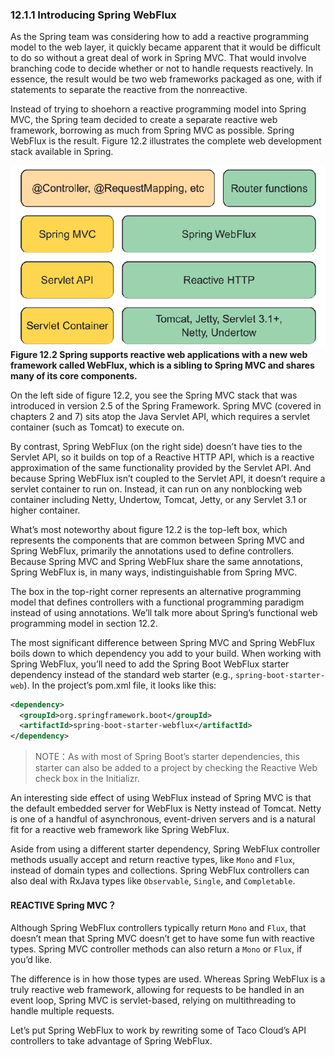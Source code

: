 ### 12.1.1 Introducing Spring WebFlux

As the Spring team was considering how to add a reactive programming model to the web layer, it quickly became apparent that it would be difficult to do so without a great deal of work in Spring MVC. That would involve branching code to decide whether or not to handle requests reactively. In essence, the result would be two web frameworks packaged as one, with if statements to separate the reactive from the nonreactive.

Instead of trying to shoehorn a reactive programming model into Spring MVC, the Spring team decided to create a separate reactive web framework, borrowing as much from Spring MVC as possible. Spring WebFlux is the result. Figure 12.2 illustrates the complete web development stack available in Spring.

![](../../assets/12.2.png)
**Figure 12.2 Spring supports reactive web applications with a new web framework called WebFlux, which is a sibling to Spring MVC and shares many of its core components.** <br/>

On the left side of figure 12.2, you see the Spring MVC stack that was introduced in version 2.5 of the Spring Framework. Spring MVC (covered in chapters 2 and 7) sits atop the Java Servlet API, which requires a servlet container (such as Tomcat) to execute on.

By contrast, Spring WebFlux (on the right side) doesn’t have ties to the Servlet API, so it builds on top of a Reactive HTTP API, which is a reactive approximation of the same functionality provided by the Servlet API. And because Spring WebFlux isn’t coupled to the Servlet API, it doesn’t require a servlet container to run on. Instead, it can run on any nonblocking web container including Netty, Undertow, Tomcat, Jetty, or any Servlet 3.1 or higher container.

What’s most noteworthy about figure 12.2 is the top-left box, which represents the components that are common between Spring MVC and Spring WebFlux, primarily the annotations used to define controllers. Because Spring MVC and Spring WebFlux share the same annotations, Spring WebFlux is, in many ways, indistinguishable from Spring MVC.

The box in the top-right corner represents an alternative programming model that defines controllers with a functional programming paradigm instead of using annotations. We’ll talk more about Spring’s functional web programming model in section 12.2.

The most significant difference between Spring MVC and Spring WebFlux boils down to which dependency you add to your build. When working with Spring WebFlux, you’ll need to add the Spring Boot WebFlux starter dependency instead of the standard web starter (e.g., `spring-boot-starter-web`). In the project’s pom.xml file, it looks like this:

```xml
<dependency>
  <groupId>org.springframework.boot</groupId>
  <artifactId>spring-boot-starter-webflux</artifactId>
</dependency>
```

> NOTE：As with most of Spring Boot’s starter dependencies, this starter can also be added to a project by checking the Reactive Web check box in the Initializr.

An interesting side effect of using WebFlux instead of Spring MVC is that the default embedded server for WebFlux is Netty instead of Tomcat. Netty is one of a handful of asynchronous, event-driven servers and is a natural fit for a reactive web framework like Spring WebFlux.

Aside from using a different starter dependency, Spring WebFlux controller methods usually accept and return reactive types, like `Mono` and `Flux`, instead of domain types and collections. Spring WebFlux controllers can also deal with RxJava types like `Observable`, `Single`, and `Completable`.

#### REACTIVE Spring MVC？

Although Spring WebFlux controllers typically return `Mono` and `Flux`, that doesn’t mean that Spring MVC doesn’t get to have some fun with reactive types. Spring MVC controller methods can also return a `Mono` or `Flux`, if you’d like.

The difference is in how those types are used. Whereas Spring WebFlux is a truly reactive web framework, allowing for requests to be handled in an event loop, Spring MVC is servlet-based, relying on multithreading to handle multiple requests.

Let’s put Spring WebFlux to work by rewriting some of Taco Cloud’s API controllers to take advantage of Spring WebFlux.

